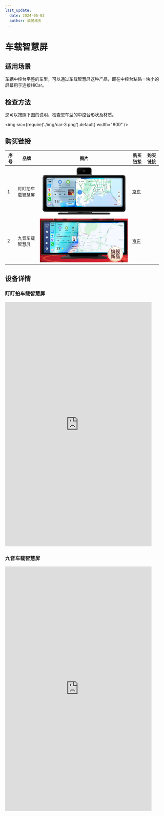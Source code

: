 ```yaml
---
last_update:
  date: 2024-05-03
  author: 油腻樵夫
---
```


# 车载智慧屏

## 适用场景

车辆中控台平整的车型，可以通过车载智慧屏这种产品，即在中控台粘贴一块小的屏幕用于连接HiCar。

## 检查方法

您可以按照下图的说明，检查您车型的中控台形状及材质。

<img
  src={require('./img/car-3.png').default}
  width="800" 
/>

## 购买链接

| 序号  | 品牌       |  图片  | 购买链接 | 购买链接 |
| --- | -------- | --- | ---- | ----- |
| 1   | 盯盯拍车载智慧屏 | ![盯盯拍](img/smart-screen-ddp.png)    |  [京东](https://u.jd.com/9iakDVL)   |    |
| 2   | 九音车载智慧屏 | ![九音](img/smart-screen-jiuyin.png)    |  [京东](https://u.jd.com/9ia95hi)   |    |
## 设备详情

### 盯盯拍车载智慧屏


<iframe src="https://jvod.300hu.com/vod/product/8dcbf745-662f-4108-81cf-5d54c50e8297/444b2ff39b9747568f6882f4cb2dc16e.mp4?source=1&h265=v.f1059_h265.mp4" scrolling="no" border="0" frameborder="no" framespacing="0" allowfullscreen="true" width="480" height="800"> </iframe>


### 九音车载智慧屏

<iframe src="https://jvod.300hu.com/vod/product/aaff4087-932e-4914-99ab-bb27e7946304/e0d6da8d438b4343941ab0ebced37612.mp4?source=1&h265=1059h_0997b5a40.mp4" scrolling="no" border="0" frameborder="no" framespacing="0" allowfullscreen="true" width="480" height="800"> </iframe>




